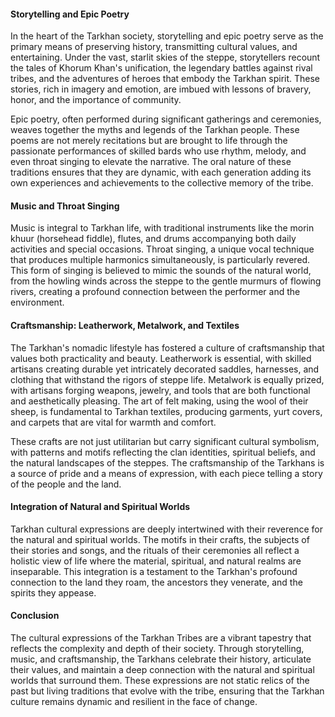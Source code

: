 #### Storytelling and Epic Poetry

In the heart of the Tarkhan society, storytelling and epic poetry serve as the primary means of preserving history, transmitting cultural values, and entertaining. Under the vast, starlit skies of the steppe, storytellers recount the tales of Khorum Khan's unification, the legendary battles against rival tribes, and the adventures of heroes that embody the Tarkhan spirit. These stories, rich in imagery and emotion, are imbued with lessons of bravery, honor, and the importance of community.

Epic poetry, often performed during significant gatherings and ceremonies, weaves together the myths and legends of the Tarkhan people. These poems are not merely recitations but are brought to life through the passionate performances of skilled bards who use rhythm, melody, and even throat singing to elevate the narrative. The oral nature of these traditions ensures that they are dynamic, with each generation adding its own experiences and achievements to the collective memory of the tribe.

#### Music and Throat Singing

Music is integral to Tarkhan life, with traditional instruments like the morin khuur (horsehead fiddle), flutes, and drums accompanying both daily activities and special occasions. Throat singing, a unique vocal technique that produces multiple harmonics simultaneously, is particularly revered. This form of singing is believed to mimic the sounds of the natural world, from the howling winds across the steppe to the gentle murmurs of flowing rivers, creating a profound connection between the performer and the environment.

#### Craftsmanship: Leatherwork, Metalwork, and Textiles

The Tarkhan's nomadic lifestyle has fostered a culture of craftsmanship that values both practicality and beauty. Leatherwork is essential, with skilled artisans creating durable yet intricately decorated saddles, harnesses, and clothing that withstand the rigors of steppe life. Metalwork is equally prized, with artisans forging weapons, jewelry, and tools that are both functional and aesthetically pleasing. The art of felt making, using the wool of their sheep, is fundamental to Tarkhan textiles, producing garments, yurt covers, and carpets that are vital for warmth and comfort.

These crafts are not just utilitarian but carry significant cultural symbolism, with patterns and motifs reflecting the clan identities, spiritual beliefs, and the natural landscapes of the steppes. The craftsmanship of the Tarkhans is a source of pride and a means of expression, with each piece telling a story of the people and the land.

#### Integration of Natural and Spiritual Worlds

Tarkhan cultural expressions are deeply intertwined with their reverence for the natural and spiritual worlds. The motifs in their crafts, the subjects of their stories and songs, and the rituals of their ceremonies all reflect a holistic view of life where the material, spiritual, and natural realms are inseparable. This integration is a testament to the Tarkhan's profound connection to the land they roam, the ancestors they venerate, and the spirits they appease.

#### Conclusion

The cultural expressions of the Tarkhan Tribes are a vibrant tapestry that reflects the complexity and depth of their society. Through storytelling, music, and craftsmanship, the Tarkhans celebrate their history, articulate their values, and maintain a deep connection with the natural and spiritual worlds that surround them. These expressions are not static relics of the past but living traditions that evolve with the tribe, ensuring that the Tarkhan culture remains dynamic and resilient in the face of change.